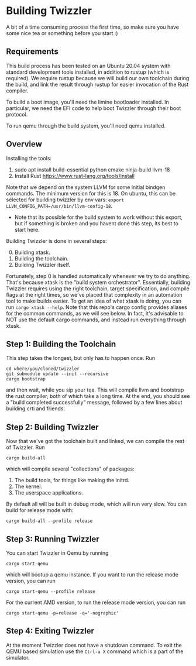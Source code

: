 # Building Twizzler

A bit of a time consuming process the first time, so make sure you have some nice tea or something before you start :)

## Requirements

This build process has been tested on an Ubuntu 20.04 system with standard development tools
installed, in addition to rustup (which is required). We require rustup because we will build our
own toolchain during the build, and link the result through rustup for easier invocation of the Rust
compiler.

To build a boot image, you'll need the limine bootloader installed. In particular, we need the EFI
code to help boot Twizzler through their boot protocol.

To run qemu through the build system, you'll need qemu installed.

## Overview

Installing the tools:
  1. sudo apt install build-essential python cmake ninja-build llvm-18
  2. Install Rust https://www.rust-lang.org/tools/install

Note that we depend on the system LLVM for some initial bindgen commands. The minimum version for this is 18.
On ubuntu, this can be selected for building twizzler by env vars: `export LLVM_CONFIG_PATH=/usr/bin/llvm-config-18`.
- Note that its possible for the build system to work without this export, but if something is broken and you havent done this step, its best to start here.


Building Twizzler is done in several steps:

  0. Building xtask.
  1. Building the toolchain.
  2. Building Twizzler itself.

Fortunately, step 0 is handled automatically whenever we try to do anything. That's because xtask is
the "build system orchestrator". Essentially, building Twizzler requires using the right toolchain,
target specification, and compile flags at the right times, so we've placed that complexity in an
automation tool to make builds easier. To get an idea of what xtask is doing, you can run
`cargo xtask --help`. Note that this repo's cargo config provides aliases for the common commands,
as we will see below. In fact, it's advisable to NOT use the default cargo commands, and instead run
everything through xtask.

## Step 1: Building the Toolchain

This step takes the longest, but only has to happen once. Run

```
cd where/you/cloned/twizzler
git submodule update --init --recursive
cargo bootstrap
```

and then wait, while you sip your tea. This will compile llvm and bootstrap the rust compiler, both
of which take a long time. At the end, you should see a "build completed successfully" message,
followed by a few lines about building crti and friends.

## Step 2: Building Twizzler

Now that we've got the toolchain built and linked, we can compile the rest of Twizzler. Run

```
cargo build-all
```

which will compile several "collections" of packages:
  1. The build tools, for things like making the initrd.
  2. The kernel.
  3. The userspace applications.

By default all will be built in debug mode, which will run very slow. You can build for release mode
with:

```
cargo build-all --profile release
```

## Step 3: Running Twizzler

You can start Twizzler in Qemu by running

```
cargo start-qemu
```

which will bootup a qemu instance. If you want to run the release mode version, you can run

```
cargo start-qemu --profile release
```

For the current AMD version, to run the release mode version, you can run

```
cargo start-qemu -p=release -q='-nographic'
```

## Step 4: Exiting Twizzler

At the moment Twizzler does not have a shutdown command.  To exit the QEMU based simulation use the ```Ctrl-a X``` command which is a part of the simulator.
